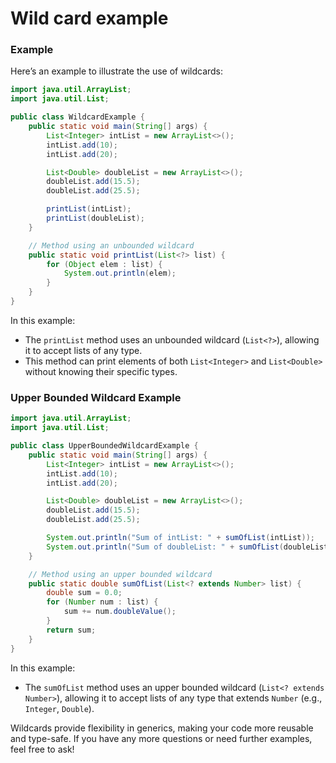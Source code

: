 # Wild card example

### Example

Here’s an example to illustrate the use of wildcards:

```java
import java.util.ArrayList;
import java.util.List;

public class WildcardExample {
    public static void main(String[] args) {
        List<Integer> intList = new ArrayList<>();
        intList.add(10);
        intList.add(20);

        List<Double> doubleList = new ArrayList<>();
        doubleList.add(15.5);
        doubleList.add(25.5);

        printList(intList);
        printList(doubleList);
    }

    // Method using an unbounded wildcard
    public static void printList(List<?> list) {
        for (Object elem : list) {
            System.out.println(elem);
        }
    }
}
```

In this example:

- The `printList` method uses an unbounded wildcard (`List<?>`), allowing it to accept lists of any type.
- This method can print elements of both `List<Integer>` and `List<Double>` without knowing their specific types.

### Upper Bounded Wildcard Example

```java
import java.util.ArrayList;
import java.util.List;

public class UpperBoundedWildcardExample {
    public static void main(String[] args) {
        List<Integer> intList = new ArrayList<>();
        intList.add(10);
        intList.add(20);

        List<Double> doubleList = new ArrayList<>();
        doubleList.add(15.5);
        doubleList.add(25.5);

        System.out.println("Sum of intList: " + sumOfList(intList));
        System.out.println("Sum of doubleList: " + sumOfList(doubleList));
    }

    // Method using an upper bounded wildcard
    public static double sumOfList(List<? extends Number> list) {
        double sum = 0.0;
        for (Number num : list) {
            sum += num.doubleValue();
        }
        return sum;
    }
}
```

In this example:

- The `sumOfList` method uses an upper bounded wildcard (`List<? extends Number>`), allowing it to accept lists of any type that extends `Number` (e.g., `Integer`, `Double`).

Wildcards provide flexibility in generics, making your code more reusable and type-safe. If you have any more questions or need further examples, feel free to ask!